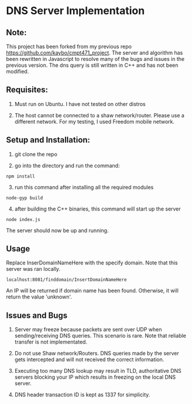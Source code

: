 # DNS Server Implementation

## Note:
This project has been forked from my previous repo https://github.com/kaybo/cmpt471_project.
The server and algorithm has been rewritten in Javascript to resolve many of the bugs and issues
in the previous version.
The dns query is still written in C++ and has not been modified.

## Requisites:

1) Must run on Ubuntu. I have not tested on other distros

2) The host cannot be connected to a shaw network/router. Please use a different network. For
my testing, I used Freedom mobile network.

## Setup and Installation:

1) git clone the repo

2) go into the directory and run the command:

```
npm install
```
3) run this command after installing all the required modules

```
node-gyp build
```

4) after building the C++ binaries, this command will start up the server
```
node index.js
```
The server should now be up and running.

## Usage

Replace InserDomainNameHere with the specify domain. Note that this server was ran locally.

```
localhost:8081/finddomain/InsertDomainNameHere
```

An IP will be returned if domain name has been found. Otherwise, it will return the value 'unknown'.


## Issues and Bugs


1) Server may freeze because packets are sent over UDP when sending/receiving
DNS queries. This scenario is rare. Note that reliable transfer is not implementated. 

2) Do not use Shaw network/Routers. DNS queries made by the server gets intercepted and will not received the correct information.

3) Executing too many DNS lookup may result in TLD, authoritative DNS servers blocking your IP which results in freezing on the local DNS server.

4) DNS header transaction ID is kept as 1337 for simplicity.

